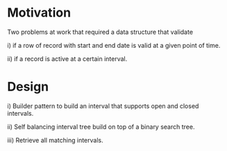 # Motivation
Two problems at work that required a data structure that validate

i) if a row of record with start and end date is valid at a given point of time.

ii) if a record is active at a certain interval.


# Design
i) Builder pattern to build an interval that supports open and closed intervals.

ii) Self balancing interval tree build on top of a binary search tree.

iii) Retrieve all matching intervals.
